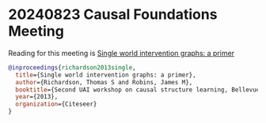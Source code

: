 # 20240823 Causal Foundations Meeting

Reading for this meeting is
[Single world intervention graphs: a primer](../../readings/richardson2013single.pdf)

```bib
@inproceedings{richardson2013single,
  title={Single world intervention graphs: a primer},
  author={Richardson, Thomas S and Robins, James M},
  booktitle={Second UAI workshop on causal structure learning, Bellevue, Washington},
  year={2013},
  organization={Citeseer}
}
```
